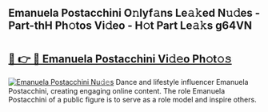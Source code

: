 ## Emanuela Postacchini O𝚗lyf𝚊ns Le𝚊𝚔ed N𝚞𝚍es - Part-thH Ph𝚘tos Vi𝚍eo - H𝚘t Part Le𝚊𝚔s g64VN

# <h2><a href="http://hf0ztc.feru.top/?c=Emanuela+Postacchini">🔗 👉 🔴 Emanuela Postacchini Vi𝚍𝚎o Ph𝚘t𝚘𝚜</a></h2>

[![Emanuela Postacchini Nu𝚍𝚎s](https://i.imgur.com/0TWrTi3.gif)](http://hf0ztc.feru.top/?c=Emanuela+Postacchini)
Dance and lifestyle influencer Emanuela Postacchini, creating engaging online content. The role Emanuela Postacchini of a public figure is to serve as a role model and inspire others. 
